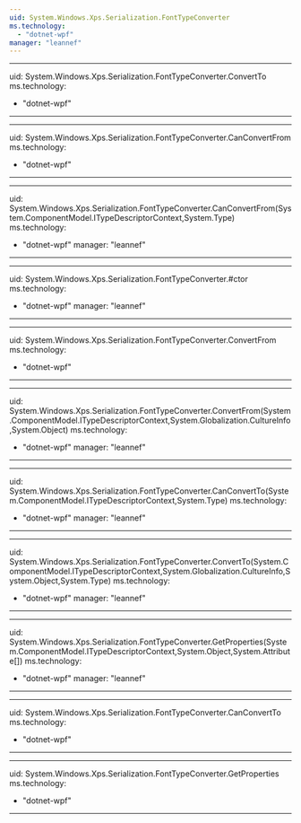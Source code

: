 ```yaml
---
uid: System.Windows.Xps.Serialization.FontTypeConverter
ms.technology: 
  - "dotnet-wpf"
manager: "leannef"
---
```


---
uid: System.Windows.Xps.Serialization.FontTypeConverter.ConvertTo
ms.technology: 
  - "dotnet-wpf"
---

---
uid: System.Windows.Xps.Serialization.FontTypeConverter.CanConvertFrom
ms.technology: 
  - "dotnet-wpf"
---

---
uid: System.Windows.Xps.Serialization.FontTypeConverter.CanConvertFrom(System.ComponentModel.ITypeDescriptorContext,System.Type)
ms.technology: 
  - "dotnet-wpf"
manager: "leannef"
---

---
uid: System.Windows.Xps.Serialization.FontTypeConverter.#ctor
ms.technology: 
  - "dotnet-wpf"
manager: "leannef"
---

---
uid: System.Windows.Xps.Serialization.FontTypeConverter.ConvertFrom
ms.technology: 
  - "dotnet-wpf"
---

---
uid: System.Windows.Xps.Serialization.FontTypeConverter.ConvertFrom(System.ComponentModel.ITypeDescriptorContext,System.Globalization.CultureInfo,System.Object)
ms.technology: 
  - "dotnet-wpf"
manager: "leannef"
---

---
uid: System.Windows.Xps.Serialization.FontTypeConverter.CanConvertTo(System.ComponentModel.ITypeDescriptorContext,System.Type)
ms.technology: 
  - "dotnet-wpf"
manager: "leannef"
---

---
uid: System.Windows.Xps.Serialization.FontTypeConverter.ConvertTo(System.ComponentModel.ITypeDescriptorContext,System.Globalization.CultureInfo,System.Object,System.Type)
ms.technology: 
  - "dotnet-wpf"
manager: "leannef"
---

---
uid: System.Windows.Xps.Serialization.FontTypeConverter.GetProperties(System.ComponentModel.ITypeDescriptorContext,System.Object,System.Attribute[])
ms.technology: 
  - "dotnet-wpf"
manager: "leannef"
---

---
uid: System.Windows.Xps.Serialization.FontTypeConverter.CanConvertTo
ms.technology: 
  - "dotnet-wpf"
---

---
uid: System.Windows.Xps.Serialization.FontTypeConverter.GetProperties
ms.technology: 
  - "dotnet-wpf"
---
